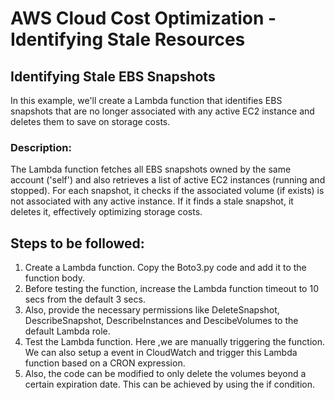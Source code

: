 # AWS Cloud Cost Optimization - Identifying Stale Resources

## Identifying Stale EBS Snapshots

In this example, we'll create a Lambda function that identifies EBS snapshots that are no longer associated with any active EC2 instance and deletes them to save on storage costs.

### Description:

The Lambda function fetches all EBS snapshots owned by the same account ('self') and also retrieves a list of active EC2 instances (running and stopped). For each snapshot, it checks if the associated volume (if exists) is not associated with any active instance. If it finds a stale snapshot, it deletes it, effectively optimizing storage costs.


## Steps to be followed:

1. Create a Lambda function. Copy the Boto3.py code and add it to the function body.
2. Before testing the function, increase the Lambda function timeout to 10 secs from the default 3 secs.
3. Also, provide the necessary permissions like DeleteSnapshot, DescribeSnapshot, DescribeInstances and DescibeVolumes to the default Lambda role.
4. Test the Lambda function. Here ,we are manually triggering the function. We can also setup a event in CloudWatch and trigger this Lambda function based on a CRON expression.
5. Also, the code can be modified to only delete the volumes beyond a certain expiration date. This can be achieved by using the if condition.